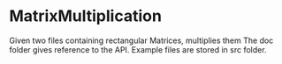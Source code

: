 # MatrixMultiplication
Given two files containing rectangular Matrices, multiplies them
The doc folder gives reference to the API.
Example files are stored in src folder.
